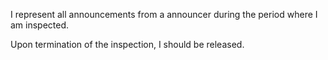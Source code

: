 I represent all announcements from a announcer during the period where I am inspected.

Upon termination of the inspection, I should be released.